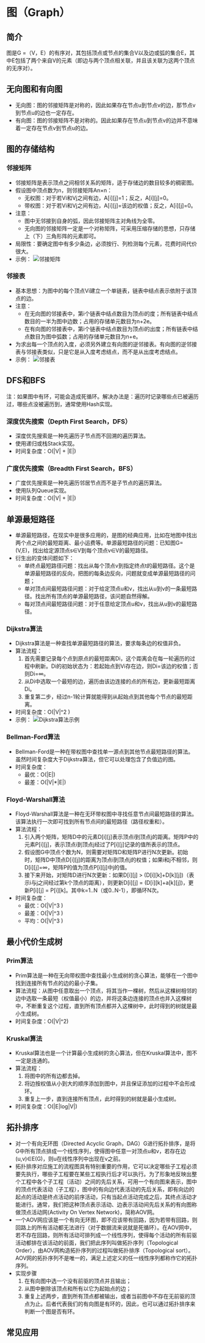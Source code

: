 # 图（Graph）

## 简介
图是G =（V，E）的有序对，其包括顶点或节点的集合V以及边或弧的集合E，其中E包括了两个来自V的元素（即边与两个顶点相关联，并且该关联为这两个顶点的无序对）。

## 无向图和有向图
* 无向图：图的邻接矩阵是对称的，因此如果存在节点u到节点v的边，那节点v到节点u的边也一定存在。
* 有向图：图的邻接矩阵不是对称的。因此如果存在节点u到节点v的边并不意味着一定存在节点v到节点u的边。

## 图的存储结构

### 邻接矩阵
* 邻接矩阵是表示顶点之间相邻关系的矩阵，适于存储边的数目较多的稠密图。
* 假设图中顶点数为n，则邻接矩阵An×n：
    * 无权图：对于若Vi和Vj之间有边，A[i][j]=1；反之，A[i][j]=0。
    * 带权图：对于若Vi和Vj之间有边，A[i][j]=该边的权值；反之，A[i][j]=0。
* 注意：
    * 图中无邻接到自身的弧，因此邻接矩阵主对角线为全零。
    * 无向图的邻接矩阵一定是一个对称矩阵，可采用压缩存储的思想，只存储上（下）三角形阵的元素即可。
* 局限性：要确定图中有多少条边，必须按行、列检测每个元素，花费时间代价很大。
* 示例：
![邻接矩阵](media/图论/邻接矩阵.jpg)

### 邻接表
* 基本思想：为图中的每个顶点Vi建立一个单链表，链表中结点表示依附于该顶点的边。
* 注意：
    * 在无向图的邻接表中，第i个链表中结点数目为顶点i的度；所有链表中结点数目的一半为图中边数；占用的存储单元数目为n+2e。
    * 在有向图的邻接表中，第i个链表中结点数目为顶点i的出度；所有链表中结点数目为图中弧数；占用的存储单元数目为n+e。
* 为求出每一个顶点的入度，必须另外建立有向图的逆邻接表。有向图的逆邻接表与邻接表类似，只是它是从入度考虑结点，而不是从出度考虑结点。
* 示例：
![邻接表](media/图论/邻接表.png)

## DFS和BFS
注：如果图中有环，可能会造成死循环。解决办法是：遍历时记录哪些点已被遍历过，哪些点没被遍历到，通常使用Hash实现。

### 深度优先搜索（Depth First Search，DFS）
* 深度优先搜索是一种先遍历子节点而不回溯的遍历算法。
* 使用递归或栈Stack实现。
* 时间复杂度：O(|V| + |E|)

### 广度优先搜索（Breadth First Search，BFS）
* 广度优先搜索是一种先遍历邻居节点而不是子节点的遍历算法。
* 使用队列Queue实现。
* 时间复杂度：O(|V| + |E|)

## 单源最短路径
* 单源最短路径，在现实中是很多应用的，是图的经典应用，比如在地图中找出两个点之间的最短距离、最小运费等。单源最短路径的问题：已知图G=(V,E)，找出给定源顶点s∈V到每个顶点v∈V的最短路径。
* 衍生出的变体问题如下：
    * 单终点最短路径问题：找出从每个顶点v到指定终点t的最短路径。这个是单源最短路径的反向，把图的每条边反向，问题就变成单源最短路径的问题；
    * 单对顶点间最短路径问题：对于给定顶点u和v，找出从u到v的一条最短路径。找出所有顶点的单源最短路径，该问题自然得解。
    * 每对顶点间最短路径问题：对于任意给定顶点u和v，找出从u到v的最短路径。

### Dijkstra算法
* Dijkstra算法是一种查找单源最短路径的算法，要求每条边的权值非负。
* 算法流程：
    1. 首先需要记录每个点到原点的最短距离Di，这个距离会在每一轮遍历的过程中刷新。Di的初始状态为：若起始点到Vi存在边，则Di=该边的权值；否则Di=∞。
    2. 从Di中选取一个最短的边，遍历由该边连接的点的所有边，更新最短距离Di。
    3. 重复第二步，经过n-1轮计算就能得到从起始点到其他每个节点的最短距离。
* 时间复杂度：O(|V|^2 )
* 示例：
![Dijkstra算法示例](media/图论/Dijkstra算法示例.gif)

### Bellman-Ford算法
* Bellman-Ford是一种在带权图中查找单一源点到其他节点最短路径的算法。虽然时间复杂度大于Dijkstra算法，但它可以处理包含了负值边的图。
* 时间复杂度：
    * 最优：O(|E|)
    * 最差：O(|V|*|E|)

### Floyd-Warshall算法
* Floyd-Warshall算法是一种在无环带权图中寻找任意节点间最短路径的算法。该算法执行一次即可找到所有节点间的最短路径（路径权重和）。
* 算法流程：
    1. 引入两个矩阵，矩阵D中的元素D[i][j]表示顶点i到顶点j的距离。矩阵P中的元素P[i][j]，表示顶点i到顶点j经过了P[i][j]记录的值所表示的顶点。
    2. 假设图G中顶点个数为N，则需要对矩阵D和矩阵P进行N次更新。初始时，矩阵D中顶点D[i][j]的距离为顶点i到顶点j的权值；如果i和j不相邻，则D[i][j]=∞，矩阵P的值为顶点P[i][j]中j的值。
    3. 接下来开始，对矩阵D进行N次更新：如果D[i][j] > (D[i][k]+D[k][j])（表示i与j之间经过第k个顶点的距离），则更新D[i][j] = (D[i][k]+a[k][j])，更新P[i][j] = P[i][k]。其中k=1..N（或0..N-1），即循环N次。
* 时间复杂度：
    * 最优：O(|V|^3 )
    * 最差：O(|V|^3 )
    * 平均：O(|V|^3 )

## 最小代价生成树

### Prim算法
* Prim算法是一种在无向带权图中查找最小生成树的贪心算法，能够在一个图中找到连接所有节点的边的最小子集。
* 算法流程：从图中任意取出一个顶点，将其当作一棵树，然后从这棵树相邻的边中选取一条最短（权值最小）的边，并将这条边连接的顶点也并入这棵树中，不断重复这个过程，直到所有顶点都并入这棵树中，此时得到的树就是最小生成树。
* 时间复杂度：O(|V|^2)

### Kruskal算法
* Kruskal算法也是一个计算最小生成树的贪心算法，但在Kruskal算法中，图不一定是连通的。
* 算法流程：
    1. 将图中的所有边都去掉。
    2. 将边按权值从小到大的顺序添加到图中，并且保证添加的过程中不会形成环。
    3. 重复上一步，直到连接所有顶点，此时得到的树就是最小生成树。
* 时间复杂度：O(|E|log|V|)

## 拓扑排序
* 对一个有向无环图（Directed Acyclic Graph，DAG）G进行拓扑排序，是将G中所有顶点排成一个线性序列，使得图中任意一对顶点u和v，若存在边(u,v)∈E(G)，则u在线性序列中出现在v之前。
* 拓扑排序对应施工的流程图具有特别重要的作用，它可以决定哪些子工程必须要先执行，哪些子工程要在某些工程执行后才可以执行。为了形象地反映出整个工程中各个子工程（活动）之间的先后关系，可用一个有向图来表示，图中的顶点代表活动（子工程），图中的有向边代表活动的先后关系，即有向边的起点的活动是终点活动的前序活动，只有当起点活动完成之后，其终点活动才能进行。通常，我们把这种顶点表示活动、边表示活动间先后关系的有向图称做顶点活动网(Activity On Vertex Network)，简称AOV网。
* 一个AOV网应该是一个有向无环图，即不应该带有回路，因为若带有回路，则回路上的所有活动都无法进行（对于数据流来说就是死循环）。在AOV网中，若不存在回路，则所有活动可排列成一个线性序列，使得每个活动的所有前驱活动都排在该活动的前面，我们把此序列叫做拓扑序列（Topological Order），由AOV网构造拓扑序列的过程叫做拓扑排序（Topological sort）。AOV网的拓扑序列不是唯一的，满足上述定义的任一线性序列都称作它的拓扑序列。
* 实现步骤
    1. 在有向图中选一个没有前驱的顶点并且输出；
    2. 从图中删除该顶点和所有以它为起始点的边；
    3. 重复上述两步，直到所有顶点都被输出，或者当前图中不存在无前驱的顶点为止。后者代表我们的有向图是有环的，因此，也可以通过拓扑排序来判断一个图是否有环。

## 常见应用

